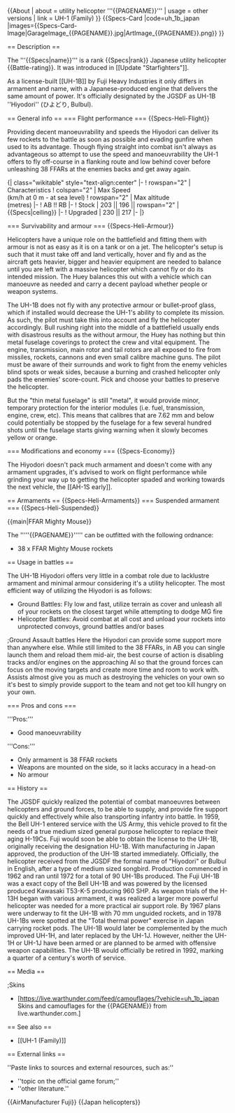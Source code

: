 {{About
| about = utility helicopter '''{{PAGENAME}}'''
| usage = other versions
| link = UH-1 (Family)
}}
{{Specs-Card
|code=uh_1b_japan
|images={{Specs-Card-Image|GarageImage_{{PAGENAME}}.jpg|ArtImage_{{PAGENAME}}.png}}
}}

== Description ==
<!-- ''In the description, the first part should be about the history of and the creation and combat usage of the helicopter, as well as its key features. In the second part, tell the reader about the helicopter in the game. Insert a screenshot of the vehicle, so that if the novice player does not remember the vehicle by name, he will immediately understand what kind of vehicle the article is talking about.'' -->
The '''{{Specs|name}}''' is a rank {{Specs|rank}} Japanese utility helicopter {{Battle-rating}}. It was introduced in [[Update "Starfighters"]].

As a license-built [[UH-1B]] by Fuji Heavy Industries it only differs in armament and name, with a Japanese-produced engine that delivers the same amount of power. It's officially designated by the JGSDF as UH-1B ''Hiyodori'' (ひよどり, Bulbul).

== General info ==
=== Flight performance ===
{{Specs-Heli-Flight}}
<!-- ''Describe how the helicopter behaves in the air. Speed, manoeuvrability, acceleration and allowable loads - these are the most important characteristics of the vehicle.'' -->

Providing decent manoeuvrability and speeds the Hiyodori can deliver its few rockets to the battle as soon as possible and evading gunfire when used to its advantage. Though flying straight into combat isn't always as advantageous so attempt to use the speed and manoeuvrability the UH-1 offers to fly off-course in a flanking route and low behind cover before unleashing 38 FFARs at the enemies backs and get away again.

{| class="wikitable" style="text-align:center"
|-
! rowspan="2" | Characteristics
! colspan="2" | Max Speed<br>(km/h at 0 m - at sea level)
! rowspan="2" | Max altitude<br>(metres)
|-
! AB !! RB
|-
! Stock
| 203 || 196 || rowspan="2" | {{Specs|ceiling}}
|-
! Upgraded
| 230 || 217
|-
|}

=== Survivability and armour ===
{{Specs-Heli-Armour}}
<!-- ''Examine the survivability of the helicopter. Note how vulnerable the structure is and how secure the pilot is, whether the fuel tanks are armoured, etc. Describe the armour, if there is any, and also mention the vulnerability of other critical systems.'' -->
Helicopters have a unique role on the battlefield and fitting them with armour is not as easy as it is on a tank or on a jet. The helicopter's setup is such that it must take off and land vertically, hover and fly and as the aircraft gets heavier, bigger and heavier equipment are needed to balance until you are left with a massive helicopter which cannot fly or do its intended mission. The Huey balances this out with a vehicle which can manoeuvre as needed and carry a decent payload whether people or weapon systems.

The UH-1B does not fly with any protective armour or bullet-proof glass, which if installed would decrease the UH-1's ability to complete its mission. As such, the pilot must take this into account and fly the helicopter accordingly. Bull rushing right into the middle of a battlefield usually ends with disastrous results as the without armour, the Huey has nothing but thin metal fuselage coverings to protect the crew and vital equipment. The engine, transmission, main rotor and tail rotors are all exposed to fire from missiles, rockets, cannons and even small calibre machine guns. The pilot must be aware of their surrounds and work to fight from the enemy vehicles blind spots or weak sides, because a burning and crashed helicopter only pads the enemies' score-count. Pick and choose your battles to preserve the helicopter.

But the "thin metal fuselage" is still "metal", it would provide minor, temporary protection for the interior modules (i.e. fuel, transmission, engine, crew, etc). This means that calibres that are 7.62 mm and below could potentially be stopped by the fuselage for a few several hundred shots until the fuselage starts giving warning when it slowly becomes yellow or orange.

=== Modifications and economy ===
{{Specs-Economy}}

The Hiyodori doesn't pack much armament and doesn't come with any armament upgrades, it's advised to work on flight performance while grinding your way up to getting the helicopter spaded and working towards the next vehicle, the [[AH-1S early]].

== Armaments ==
{{Specs-Heli-Armaments}}
=== Suspended armament ===
{{Specs-Heli-Suspended}}
<!-- ''Describe the helicopter's suspended armament: additional cannons under the winglets, any bombs, and rockets. Since any helicopter is essentially only a platform for suspended weaponry, this section is significant and deserves your special attention. If there is no suspended weaponry remove this subsection.'' -->
{{main|FFAR Mighty Mouse}}

The '''''{{PAGENAME}}''''' can be outfitted with the following ordnance:

* 38 x FFAR Mighty Mouse rockets

== Usage in battles ==
<!-- ''Describe the tactics of playing in a helicopter, the features of using the helicopter in a team and advice on tactics. Refrain from creating a "guide" - do not impose a single point of view, but instead, give the reader food for thought. Examine the most dangerous enemies and give recommendations on fighting them. If necessary, note the specifics of the game in different modes (AB, RB, SB).'' -->
The UH-1B Hiyodori offers very little in a combat role due to lacklustre armament and minimal armour considering it's a utility helicopter. The most efficient way of utilizing the Hiyodori is as follows:

* Ground Battles: Fly low and fast, utilize terrain as cover and unleash all of your rockets on the closest target while attempting to dodge MG fire
* Helicopter Battles: Avoid combat at all cost and unload your rockets into unprotected convoys, ground battles and/or bases

;Ground Assault battles
Here the Hiyodori can provide some support more than anywhere else. While still limited to the 38 FFARs, in AB you can single launch them and reload them mid-air, the best course of action is disabling tracks and/or engines on the approaching AI so that the ground forces can focus on the moving targets and create more time and room to work with. Assists almost give you as much as destroying the vehicles on your own so it's best to simply provide support to the team and not get too kill hungry on your own.

=== Pros and cons ===
<!-- ''Summarise and briefly evaluate the vehicle in terms of its characteristics and combat effectiveness. Mark its pros and cons in the bulleted list. Try not to use more than 6 points for each of the characteristics. Avoid using categorical definitions such as "bad", "good" and the like - use substitutions with softer forms such as "inadequate" and "effective".'' -->

'''Pros:'''

* Good manoeuvrability

'''Cons:'''

* Only armament is 38 FFAR rockets
* Weapons are mounted on the side, so it lacks accuracy in a head-on
* No armour

== History ==
<!-- ''Describe the history of the creation and combat usage of the helicopter in more detail than in the introduction. If the historical reference turns out to be too long, take it to a separate article, taking a link to the article about the vehicle and adding a block "/History" (example: <nowiki>https://wiki.warthunder.com/(Vehicle-name)/History</nowiki>) and add a link to it here using the <code>main</code> template. Be sure to reference text and sources by using <code><nowiki><ref></ref></nowiki></code>, as well as adding them at the end of the article with <code><nowiki><references /></nowiki></code>. This section may also include the vehicle's dev blog entry (if applicable) and the in-game encyclopedia description (under <code><nowiki>=== In-game description ===</nowiki></code>, also if applicable).'' -->
The JGSDF quickly realized the potential of combat manoeuvres between helicopters and ground forces, to be able to supply, and provide fire support quickly and effectively while also transporting infantry into battle. In 1959, the Bell UH-1 entered service with the US Army, this vehicle proved to fit the needs of a true medium sized general purpose helicopter to replace their aging H-19Cs. Fuji would soon be able to obtain the license to the UH-1B, originally receiving the designation HU-1B. With manufacturing in Japan approved, the production of the UH-1B started immediately. Officially, the helicopter received from the JGSDF the formal name of "Hiyodori" or Bulbul in English, after a type of medium sized songbird. Production commenced in 1962 and ran until 1972 for a total of 90 UH-1Bs produced. The Fuji UH-1B was a exact copy of the Bell UH-1B and was powered by the licensed produced Kawasaki T53-K-5 producing 960 SHP. As weapon trials of the H-13H began with various armament, it was realized a larger more powerful helicopter was needed for a more practical air support role. By 1967 plans were underway to fit the UH-1B with 70 mm unguided rockets, and in 1978 UH-1Bs were spotted at the "Total thermal power" exercise in Japan carrying rocket pods. The UH-1B would later be complemented by the much improved UH-1H, and later replaced by the UH-1J. However, neither the UH-1H or UH-1J have been armed or are planned to be armed with offensive weapon capabilities. The UH-1B would officially be retired in 1992, marking a quarter of a century's worth of service.

== Media ==
<!-- ''Excellent additions to the article would be video guides, screenshots from the game, and photos.'' -->

;Skins

* [https://live.warthunder.com/feed/camouflages/?vehicle=uh_1b_japan Skins and camouflages for the {{PAGENAME}} from live.warthunder.com.]

== See also ==
<!-- ''Links to the articles on the War Thunder Wiki that you think will be useful for the reader, for example:''
* ''reference to the series of the helicopter;''
* ''links to approximate analogues of other nations and research trees.'' -->

* [[UH-1 (Family)]]

== External links ==
<!-- ''Paste links to sources and external resources, such as:''
* ''topic on the official game forum;''
* ''other literature.'' -->
''Paste links to sources and external resources, such as:''

* ''topic on the official game forum;''
* ''other literature.''

{{AirManufacturer Fuji}}
{{Japan helicopters}}